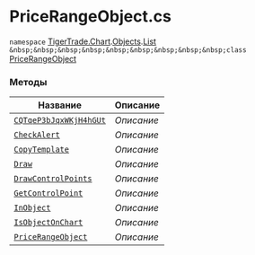 
# PriceRangeObject.cs
`namespace` [TigerTrade.Chart](../../../../TigerTrade.Chart.md).[Objects](../../../../TigerTrade.Chart/Objects.md).[List](../../../../TigerTrade.Chart/Objects/List.md)  
`&nbsp;&nbsp;&nbsp;&nbsp;&nbsp;&nbsp;&nbsp;&nbsp;&nbsp;class` [PriceRangeObject](../PriceRangeObject.cs.md)

### Методы
| Название | Описание |
| --- | --- |
| [`CQTqeP3bJqxWKjH4hGUt`](./Методы/CQTqeP3bJqxWKjH4hGUt.md) | *Описание* |
| [`CheckAlert`](./Методы/CheckAlert.md) | *Описание* |
| [`CopyTemplate`](./Методы/CopyTemplate.md) | *Описание* |
| [`Draw`](./Методы/Draw.md) | *Описание* |
| [`DrawControlPoints`](./Методы/DrawControlPoints.md) | *Описание* |
| [`GetControlPoint`](./Методы/GetControlPoint.md) | *Описание* |
| [`InObject`](./Методы/InObject.md) | *Описание* |
| [`IsObjectOnChart`](./Методы/IsObjectOnChart.md) | *Описание* |
| [`PriceRangeObject`](./Методы/PriceRangeObject.md) | *Описание* |
